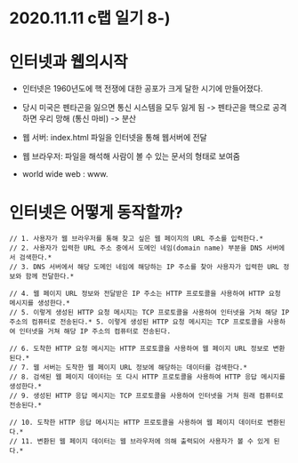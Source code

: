 # 2020.11.11 c랩 일기 8-)
# 인터넷과 웹의시작
- 인터넷은 1960년도에 핵 전쟁에 대한 공포가 크게 달한 시기에 만들어졌다. 
- 당시 미국은 펜타곤을 잃으면 통신 시스템을 모두 잃게 됨
-> 펜타곤을 핵으로 공격하면 우리 망해 (통신 마비)
-> 분산

- 웹 서버: index.html 파일을 인터넷을 통해 웹서버에 전달
- 웹 브라우저: 파일을 해석해 사람이 볼 수 있는 문서의 형태로 보여줌

- world wide web
: www.


# 인터넷은 어떻게 동작할까?
    // 1. 사용자가 웹 브라우저를 통해 찾고 싶은 웹 페이지의 URL 주소를 입력한다.* 
    // 2. 사용자가 입력한 URL 주소 중에서 도메인 네임(domain name) 부분을 DNS 서버에서 검색한다.* 
    // 3. DNS 서버에서 해당 도메인 네임에 해당하는 IP 주소를 찾아 사용자가 입력한 URL 정보와 함께 전달한다.* 
 
    // 4. 웹 페이지 URL 정보와 전달받은 IP 주소는 HTTP 프로토콜을 사용하여 HTTP 요청 메시지를 생성한다.* 
    // 5. 이렇게 생성된 HTTP 요청 메시지는 TCP 프로토콜을 사용하여 인터넷을 거쳐 해당 IP 주소의 컴퓨터로 전송된다.* 5. 이렇게 생성된 HTTP 요청 메시지는 TCP 프로토콜을 사용하여 인터넷을 거쳐 해당 IP 주소의 컴퓨터로 전송된다.
 
    // 6. 도착한 HTTP 요청 메시지는 HTTP 프로토콜을 사용하여 웹 페이지 URL 정보로 변환된다.* 
    // 7. 웹 서버는 도착한 웹 페이지 URL 정보에 해당하는 데이터를 검색한다.*
    // 8. 검색된 웹 페이지 데이터는 또 다시 HTTP 프로토콜을 사용하여 HTTP 응답 메시지를 생성한다.* 
    // 9. 생성된 HTTP 응답 메시지는 TCP 프로토콜을 사용하여 인터넷을 거쳐 원래 컴퓨터로 전송된다.* 
 
    // 10. 도착한 HTTP 응답 메시지는 HTTP 프로토콜을 사용하여 웹 페이지 데이터로 변환된다.* 
    // 11. 변환된 웹 페이지 데이터는 웹 브라우저에 의해 출력되어 사용자가 볼 수 있게 된다.* 
